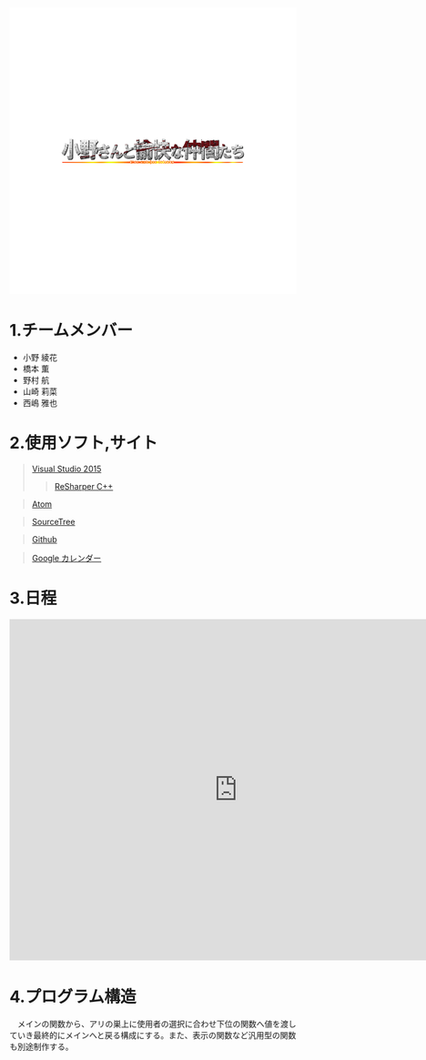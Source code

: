 ﻿![Alt text](GroupImage.png)
# 1.チームメンバー
* 小野 綾花
* 橋本 薫
* 野村 航
* 山崎 莉菜
* 西嶋 雅也

# 2.使用ソフト,サイト
> [Visual Studio 2015](https://www.microsoft.com/ja-jp/dev/products/visual-studio-2015.aspx)
>> [ReSharper C++](https://www.jetbrains.com/resharper-cpp/)

> [Atom](https://atom.io/)

> [SourceTree](https://ja.atlassian.com/software/sourcetree)

> [Github](https://github.com/)

> [Google カレンダー](https://calendar.google.com/calendar)

# 3.日程
<iframe src="https://calendar.google.com/calendar/embed?src=be764jrli14eevlksj33b4vp04%40group.calendar.google.com&ctz=Asia/Tokyo" style="border: 0" width="800" height="600" frameborder="0" scrolling="no"></iframe>

# 4.プログラム構造
　メインの関数から、アリの巣上に使用者の選択に合わせ下位の関数へ値を渡していき最終的にメインへと戻る構成にする。また、表示の関数など汎用型の関数も別途制作する。
